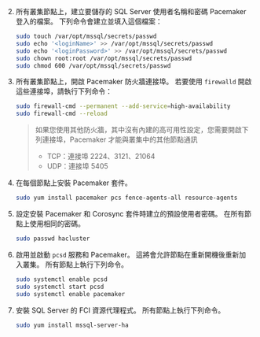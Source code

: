 2. 所有叢集節點上，建立要儲存的 SQL Server 使用者名稱和密碼 Pacemaker 登入的檔案。 下列命令會建立並填入這個檔案：

   ```bash
   sudo touch /var/opt/mssql/secrets/passwd
   sudo echo '<loginName>' >> /var/opt/mssql/secrets/passwd
   sudo echo '<loginPassword>' >> /var/opt/mssql/secrets/passwd
   sudo chown root:root /var/opt/mssql/secrets/passwd 
   sudo chmod 600 /var/opt/mssql/secrets/passwd    
   ```

3. 所有叢集節點上，開啟 Pacemaker 防火牆連接埠。 若要使用 `firewalld` 開啟這些連接埠，請執行下列命令：

   ```bash
   sudo firewall-cmd --permanent --add-service=high-availability
   sudo firewall-cmd --reload
   ```

   > 如果您使用其他防火牆，其中沒有內建的高可用性設定，您需要開啟下列連接埠，Pacemaker 才能與叢集中的其他節點通訊
   >
   > * TCP：連接埠 2224、3121、21064
   > * UDP：連接埠 5405

1. 在每個節點上安裝 Pacemaker 套件。

   ```bash
   sudo yum install pacemaker pcs fence-agents-all resource-agents
   ```

   

2. 設定安裝 Pacemaker 和 Corosync 套件時建立的預設使用者密碼。 在所有節點上使用相同的密碼。 

   ```bash
   sudo passwd hacluster
   ```

   

3. 啟用並啟動 `pcsd` 服務和 Pacemaker。 這將會允許節點在重新開機後重新加入叢集。 所有節點上執行下列命令。

   ```bash
   sudo systemctl enable pcsd
   sudo systemctl start pcsd
   sudo systemctl enable pacemaker
   ```

4. 安裝 SQL Server 的 FCI 資源代理程式。 所有節點上執行下列命令。 

   ```bash
   sudo yum install mssql-server-ha
   ```
